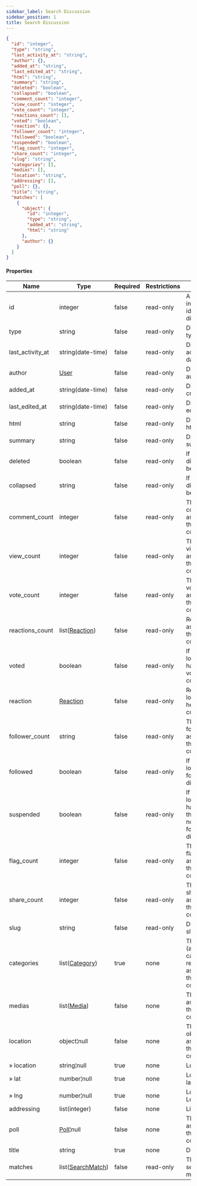```yaml
---
sidebar_label: Search Discussion
sidebar_position: 1
title: Search Discussion
---
```


```json
{
  "id": "integer",
  "type": "string",
  "last_activity_at": "string",
  "author": {},
  "added_at": "string",
  "last_edited_at": "string",
  "html": "string",
  "summary": "string",
  "deleted": "boolean",
  "collapsed": "boolean",
  "comment_count": "integer",
  "view_count": "integer",
  "vote_count": "integer",
  "reactions_count": [],
  "voted": "boolean",
  "reaction": {},
  "follower_count": "integer",
  "followed": "boolean",
  "suspended": "boolean",
  "flag_count": "integer",
  "share_count": "integer",
  "slug": "string",
  "categories": [],
  "medias": [],
  "location": "string",
  "addressing": [],
  "poll": {},
  "title": "string",
  "matches": [
    {
      "object": {
        "id": "integer",
        "type": "string",
        "added_at": "string",
        "html": "string"
      },
      "author": {}
    }
  ]
}

```

#### Properties

| Name             | Type                                                            | Required | Restrictions | Description                                                                        |
|------------------|-----------------------------------------------------------------|----------|--------------|------------------------------------------------------------------------------------|
| id               | integer                                                         | false    | read-only    | A unique integer value identifying this discussion                                 |
| type             | string                                                          | false    | read-only    | Discussion type                                                                    |
| last_activity_at | string(date-time)                                               | false    | read-only    | Discussion last activity datetime                                                  |
| author           | [User](/docs/apireference/v2/schemas/user)                      | false    | read-only    | Discussion author                                                                  |
| added_at         | string(date-time)                                               | false    | read-only    | Discussion creation time                                                           |
| last_edited_at   | string(date-time)                                               | false    | read-only    | Discussion last edit time                                                          |
| html             | string                                                          | false    | read-only    | Discussion html content                                                            |
| summary          | string                                                          | false    | read-only    | Discussion summary                                                                 |
| deleted          | boolean                                                         | false    | read-only    | If true, discussion has been deleted                                               |
| collapsed        | string                                                          | false    | read-only    | If true, discussion has been collapsed                                             |
| comment_count    | integer                                                         | false    | read-only    | The number of comments associated to this contribution                             |
| view_count       | integer                                                         | false    | read-only    | The number of views associated to this contribution                                |
| vote_count       | integer                                                         | false    | read-only    | The number of votes/reactions associated to this contribution                      |
| reactions_count  | list([Reaction](/docs/apireference/v2/schemas/reaction))        | false    | read-only    | Reactions associated to this contribution                                          |
| voted            | boolean                                                         | false    | read-only    | If true,  the logged user has already voted this contribution                      |
| reaction         | [Reaction](/docs/apireference/v2/schemas/reaction)              | false    | read-only    | Reaction of the logged user (if he voted this contribution)                        |
| follower_count   | string                                                          | false    | read-only    | The number of followers associated to this contribution                            |
| followed         | boolean                                                         | false    | read-only    | If true, the logged user follows the discussion                                    |
| suspended        | boolean                                                         | false    | read-only    | If true, the logged user has suspended the notifications for the discussion        |
| flag_count       | integer                                                         | false    | read-only    | The number of flags associated to this contribution                                |
| share_count      | integer                                                         | false    | read-only    | The number of shares associated to this contribution                               |
| slug             | string                                                          | false    | read-only    | Discussion  slug                                                                   |
| categories       | list([Category](/docs/apireference/v2/schemas/category))        | true     | none         | The categories (at least one category is required) associated to this contribution |
| medias           | list([Media](/docs/apireference/v2/schemas/media))              | false    | none         | The medias  associated to this contribution                                        |
| location         | object¦null                                                     | false    | none         | The location object associated to this contribution                                |
| » location       | string¦null                                                     | true     | none         | Location name                                                                      |
| » lat            | number¦null                                                     | true     | none         | Location latitude                                                                  |
| » lng            | number¦null                                                     | true     | none         | Location Longitude                                                                 |
| addressing       | list(integer)                                                   | false    | none         | List of [Tag](/docs/apireference/v2/schemas/tag) ids                               |
| poll             | [Poll](/docs/apireference/v2/schemas/poll)¦null                 | false    | none         | The poll object associated to this contribution                                    |
| title            | string                                                          | true     | none         | Discussion title                                                                   |
| matches          | list([SearchMatch](/docs/apireference/v2/schemas/search_match)) | false    | read-only    | The discussion search matches                                                      |
